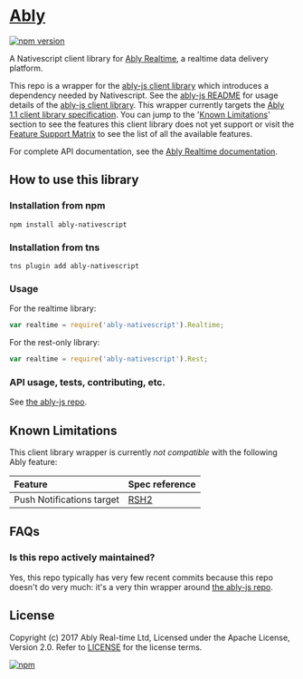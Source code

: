 # [Ably](https://www.ably.io)

[![npm version](https://badge.fury.io/js/ably-nativescript.svg)](https://badge.fury.io/js/ably-nativescript)

A Nativescript client library for [Ably Realtime](https://www.ably.io), a realtime data delivery platform.

This repo is a wrapper for the [ably-js client library](https://github.com/ably/ably-js) which introduces a dependency needed by Nativescript. See the [ably-js README](https://github.com/ably/ably-js) for usage details of the [ably-js client library](https://github.com/ably/ably-js). This wrapper currently targets the [Ably 1.1 client library specification](https://www.ably.io/documentation/client-lib-development-guide/features/). You can jump to the '[Known Limitations](#known-limitations)' section to see the features this client library does not yet support or visit the [Feature Support Matrix](https://www.ably.io/feature-support-matrix) to see the list of all the available features.

For complete API documentation, see the [Ably Realtime documentation](https://www.ably.io/documentation).

## How to use this library

### Installation from npm

    npm install ably-nativescript

### Installation from tns

    tns plugin add ably-nativescript

### Usage

For the realtime library:

```javascript
var realtime = require('ably-nativescript').Realtime;
```

For the rest-only library:

```javascript
var realtime = require('ably-nativescript').Rest;
```

### API usage, tests, contributing, etc.

See [the ably-js repo](https://github.com/ably/ably-js).

## Known Limitations

This client library wrapper is currently *not compatible* with the following Ably feature:

| Feature | Spec reference |
| :--- | :--- |
| Push Notifications target | [RSH2](https://ably.io/documentation/client-lib-development-guide/features/#RSH2) |


## FAQs

### Is this repo actively maintained?

Yes, this repo typically has very few recent commits because this repo doesn't do very much: it's a very thin wrapper around [the ably-js repo](https://github.com/ably/ably-js).

## License

Copyright (c) 2017 Ably Real-time Ltd, Licensed under the Apache License, Version 2.0.  Refer to [LICENSE](LICENSE) for the license terms.

[![npm](https://img.shields.io/npm/v/ably-nativescript.svg)](https://www.npmjs.com/package/ably-nativescript)
